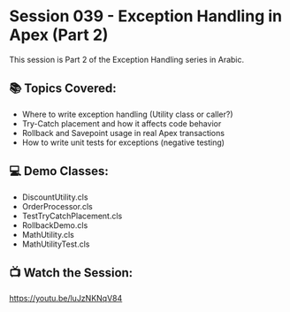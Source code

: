 # Session 039 - Exception Handling in Apex (Part 2)

This session is Part 2 of the Exception Handling series in Arabic.

## 📚 Topics Covered:
- Where to write exception handling (Utility class or caller?)
- Try-Catch placement and how it affects code behavior
- Rollback and Savepoint usage in real Apex transactions
- How to write unit tests for exceptions (negative testing)

## 💻 Demo Classes:
- DiscountUtility.cls
- OrderProcessor.cls
- TestTryCatchPlacement.cls
- RollbackDemo.cls
- MathUtility.cls
- MathUtilityTest.cls

## 📺 Watch the Session:
https://youtu.be/luJzNKNqV84